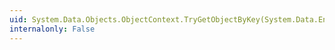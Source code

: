 ```yaml
---
uid: System.Data.Objects.ObjectContext.TryGetObjectByKey(System.Data.EntityKey,System.Object@)
internalonly: False
---
```

